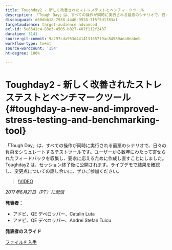 ```yaml
---
title: Toughday2 - 新しく改善されたストレステストとベンチマークツール
description: 「Tough Day」は、すべての操作が同時に実行される最悪のシナリオで、日々の負荷をシミュレートするテストツールです。ユーザーから数年にわたって寄せられたフィードバックを収集し、要求に応えるために作成し直すことにしました。
discoiquuid: d60dbb18-7938-4446-9928-7f5f5d1f83a1
targetaudience: target-audience advanced
exl-id: 5e6541c4-83e3-4505-b827-407f112f2437
duration: 3141
source-git-commit: 9a297cda953d4414131657f9ac84580aea0eabeb
workflow-type: tm+mt
source-wordcount: '154'
ht-degree: 100%

---
```


# Toughday2 - 新しく改善されたストレステストとベンチマークツール{#toughday-a-new-and-improved-stress-testing-and-benchmarking-tool}

「Tough Day」は、すべての操作が同時に実行される最悪のシナリオで、日々の負荷をシミュレートするテストツールです。ユーザーから数年にわたって寄せられたフィードバックを収集し、要求に応えるために作成し直すことにしました。Toughday2 は、セッション終了後に公開されます。ライブデモで結果を確認し、変更点についての話し合いに、ぜひご参加ください。

>[!VIDEO](https://video.tv.adobe.com/v/18935/?quality=9)

*2017年6月21日（PT）に配信*

**発表者：**

* アドビ、QE デベロッパー、Catalin Luta
* アドビ、QE デベロッパー、Andrei Stefan Tuicu

**発表者のスライド**

[ファイルを入手](assets/aem-gems-toughday2.pdf)
<!--
[Get back to the Overview](https://helpx.adobe.com/experience-manager/kt/eseminars/gems/aem-index.html)
-->
